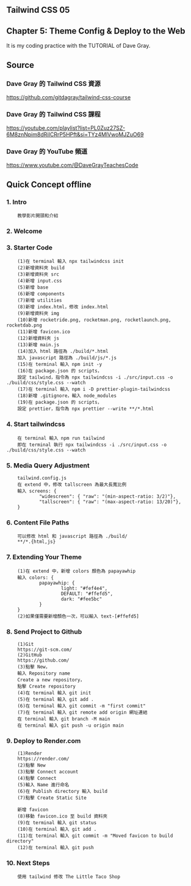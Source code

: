 ## Tailwind CSS 05
## Chapter 5: Theme Config & Deploy to the Web
It is my coding practice with the TUTORIAL of Dave Gray. 

## Source
### Dave Gray 的 Tailwind CSS 資源
https://github.com/gitdagray/tailwind-css-course

### Dave Gray 的 Tailwind CSS 課程
https://youtube.com/playlist?list=PL0Zuz27SZ-6M8znNpim8dRiICRrP5HPft&si=TYz4MlVwoMJZuO69

### Dave Gray 的 YouTube 頻道
https://www.youtube.com/@DaveGrayTeachesCode

## Quick Concept offline
###  1. Intro
        教學影片開頭和介紹

###  2. Welcome

###  3. Starter Code
        (1)在 terminal 輸入 npx tailwindcss init
        (2)新增資料夾 build
        (3)新增資料夾 src
        (4)新增 input.css
        (5)新增 base
        (6)新增 components
        (7)新增 utilities
        (8)新增 index.html，修改 index.html
        (9)新增資料夾 img
        (10)新增 rocketride.png, rocketman.png, rocketlaunch.png, rocketdab.png
        (11)新增 favicon.ico
        (12)新增資料夾 js
        (13)新增 main.js
        (14)加入 html 路徑為 ./build/*.html
        加入 javascript 路徑為 ./build/js/*.js
        (15)在 terminal 輸入 npm init -y
        (16)在 package.json 的 scripts，
        設定 tailwind，指令為 npx tailwindcss -i ./src/input.css -o ./build/css/style.css --watch
        (17)在 terminal 輸入 npm i -D prettier-plugin-tailwindcss
        (18)新增 .gitignore，輸入 node_modules
        (19)在 package.json 的 scripts，
        設定 prettier，指令為 npx prettier --write **/*.html

###  4. Start tailwindcss
        在 terminal 輸入 npm run tailwind
        即在 terminal 執行 npx tailwindcss -i ./src/input.css -o ./build/css/style.css --watch

###  5. Media Query Adjustment
        tailwind.config.js
        在 extend 中，修改 tallscreen 為最大長寬比例
        輸入 screens: {
                "widescreen": { "raw": "(min-aspect-ratio: 3/2)"},
                "tallscreen": { "raw": "(max-aspect-ratio: 13/20)"},
        }

###  6. Content File Paths
        可以修改 html 和 javascript 路徑為 ./build/
        **/*.{html,js}

###  7. Extending Your Theme
        (1)在 extend 中，新增 colors 顏色為 papayawhip
        輸入 colors: {
                papayawhip: {
                        light: "#fef4e4",
                        DEFAULT: "#ffefd5",
                        dark: "#fee5bc"
                }
        }
        (2)如果僅需要新增顏色一次，可以輸入 text-[#ffefd5]

###  8. Send Project to Github
        (1)Git
        https://git-scm.com/
        (2)GitHub
        https://github.com/
        (3)點擊 New，
        輸入 Repository name
        Create a new repository，
        點擊 Create repository
        (4)在 terminal 輸入 git init
        (5)在 terminal 輸入 git add .
        (6)在 terminal 輸入 git commit -m "first commit"
        (7)在 terminal 輸入 git remote add origin 網址連結
        在 terminal 輸入 git branch -M main
        在 terminal 輸入 git push -u origin main

###  9. Deploy to Render.com
        (1)Render
        https://render.com/
        (2)點擊 New
        (3)點擊 Connect account
        (4)點擊 Connect
        (5)輸入 Name 進行命名
        (6)在 Publish directory 輸入 build
        (7)點擊 Create Static Site

        新增 favicon
        (8)移動 favicon.ico 至 build 資料夾
        (9)在 terminal 輸入 git status
        (10)在 terminal 輸入 git add .
        (11)在 terminal 輸入 git commit -m "Moved favicon to build directory"
        (12)在 terminal 輸入 git push

### 10. Next Steps
        使用 tailwind 修改 The Little Taco Shop
